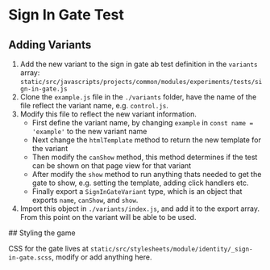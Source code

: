# Sign In Gate Test
## Adding Variants

1. Add the new variant to the sign in gate ab test definition in the `variants` array: `static/src/javascripts/projects/common/modules/experiments/tests/sign-in-gate.js`
2. Clone the `example.js` file in the `./variants` folder, have the name of the file reflect the variant name, e.g. `control.js`.
3. Modify this file to reflect the new variant information.
    - First define the variant name, by changing `example` in `const name = 'example'` to the new variant name
    - Next change the `htmlTemplate` method to return the new template for the variant
    - Then modify the `canShow` method, this method determines if the test can be shown on that page view for that variant
    - After modify the `show` method to run anything thats needed to get the gate to show, e.g. setting the template, adding click handlers etc.
    - Finally export a `SignInGateVariant` type, which is an object that exports `name`, `canShow`, and `show`.
4. Import this object in `./variants/index.js`, and add it to the export array. From this point on the variant will be able to be used.

## Styling the game

CSS for the gate lives at `static/src/stylesheets/module/identity/_sign-in-gate.scss`, modify or add anything here.
